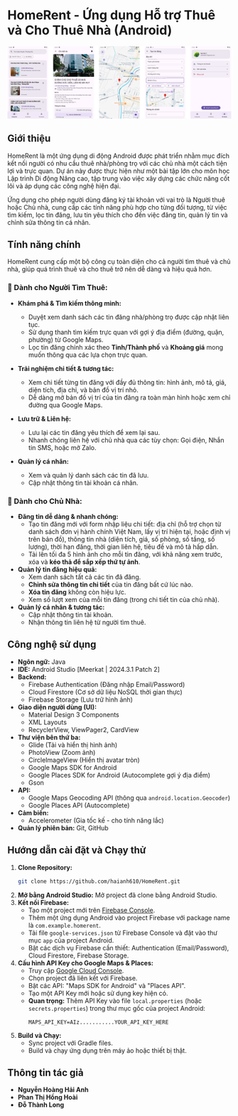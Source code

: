 # HomeRent - Ứng dụng Hỗ trợ Thuê và Cho Thuê Nhà (Android)

![Màn hình HomeRent](readme-images\thumbnail.png)

## Giới thiệu

HomeRent là một ứng dụng di động Android được phát triển nhằm mục đích kết nối người có nhu cầu thuê nhà/phòng trọ với các chủ nhà một cách tiện lợi và trực quan. Dự án này được thực hiện như một bài tập lớn cho môn học Lập trình Di động Nâng cao, tập trung vào việc xây dựng các chức năng cốt lõi và áp dụng các công nghệ hiện đại.

Ứng dụng cho phép người dùng đăng ký tài khoản với vai trò là Người thuê hoặc Chủ nhà, cung cấp các tính năng phù hợp cho từng đối tượng, từ việc tìm kiếm, lọc tin đăng, lưu tin yêu thích cho đến việc đăng tin, quản lý tin và chỉnh sửa thông tin cá nhân.



## Tính năng chính

HomeRent cung cấp một bộ công cụ toàn diện cho cả người tìm thuê và chủ nhà, giúp quá trình thuê và cho thuê trở nên dễ dàng và hiệu quả hơn.

### 🏡 Dành cho Người Tìm Thuê:

*   **Khám phá & Tìm kiếm thông minh:**
    *   Duyệt xem danh sách các tin đăng nhà/phòng trọ được cập nhật liên tục.
    *   Sử dụng thanh tìm kiếm trực quan với gợi ý địa điểm (đường, quận, phường) từ Google Maps.
    *   Lọc tin đăng chính xác theo **Tỉnh/Thành phố** và **Khoảng giá** mong muốn thông qua các lựa chọn trực quan.
*   **Trải nghiệm chi tiết & tương tác:**
    *   Xem chi tiết từng tin đăng với đầy đủ thông tin: hình ảnh, mô tả, giá, diện tích, địa chỉ, và bản đồ vị trí nhỏ.
    *   Dễ dàng mở bản đồ vị trí của tin đăng ra toàn màn hình hoặc xem chỉ đường qua Google Maps.

*   **Lưu trữ & Liên hệ:**
    *   Lưu lại các tin đăng yêu thích để xem lại sau.
    *   Nhanh chóng liên hệ với chủ nhà qua các tùy chọn: Gọi điện, Nhắn tin SMS, hoặc mở Zalo.
*   **Quản lý cá nhân:**
    *   Xem và quản lý danh sách các tin đã lưu.
    *   Cập nhật thông tin tài khoản cá nhân.

### 🔑 Dành cho Chủ Nhà:

*   **Đăng tin dễ dàng & nhanh chóng:**
    *   Tạo tin đăng mới với form nhập liệu chi tiết: địa chỉ (hỗ trợ chọn từ danh sách đơn vị hành chính Việt Nam, lấy vị trí hiện tại, hoặc định vị trên bản đồ), thông tin nhà (diện tích, giá, số phòng, số tầng, số lượng), thời hạn đăng, thời gian liên hệ, tiêu đề và mô tả hấp dẫn.
    *   Tải lên tối đa 5 hình ảnh cho mỗi tin đăng, với khả năng xem trước, xóa và **kéo thả để sắp xếp thứ tự ảnh**.
*   **Quản lý tin đăng hiệu quả:**
    *   Xem danh sách tất cả các tin đã đăng.
    *   **Chỉnh sửa thông tin chi tiết** của tin đăng bất cứ lúc nào.
    *   **Xóa tin đăng** không còn hiệu lực.
    *   Xem số lượt xem của mỗi tin đăng (trong chi tiết tin của chủ nhà).
*   **Quản lý cá nhân & tương tác:**
    *   Cập nhật thông tin tài khoản.
    *   Nhận thông tin liên hệ từ người tìm thuê.


## Công nghệ sử dụng

*   **Ngôn ngữ:** Java
*   **IDE:** Android Studio [Meerkat | 2024.3.1 Patch 2]
*   **Backend:**
    *   Firebase Authentication (Đăng nhập Email/Password)
    *   Cloud Firestore (Cơ sở dữ liệu NoSQL thời gian thực)
    *   Firebase Storage (Lưu trữ hình ảnh)
*   **Giao diện người dùng (UI):**
    *   Material Design 3 Components
    *   XML Layouts
    *   RecyclerView, ViewPager2, CardView
*   **Thư viện bên thứ ba:**
    *   Glide (Tải và hiển thị hình ảnh)
    *   PhotoView (Zoom ảnh)
    *   CircleImageView (Hiển thị avatar tròn)
    *   Google Maps SDK for Android
    *   Google Places SDK for Android (Autocomplete gợi ý địa điểm)
    *   Gson
*   **API:**
    *   Google Maps Geocoding API (thông qua `android.location.Geocoder`)
    *   Google Places API (Autocomplete)
*   **Cảm biến:**
    *   Accelerometer (Gia tốc kế - cho tính năng lắc)
*   **Quản lý phiên bản:** Git, GitHub

## Hướng dẫn cài đặt và Chạy thử

1.  **Clone Repository:**
    ```bash
    git clone https://github.com/haianh610/HomeRent.git
    ```
2.  **Mở bằng Android Studio:** Mở project đã clone bằng Android Studio.
3.  **Kết nối Firebase:**
    *   Tạo một project mới trên [Firebase Console](https://console.firebase.google.com/).
    *   Thêm một ứng dụng Android vào project Firebase với package name là `com.example.homerent`.
    *   Tải file `google-services.json` từ Firebase Console và đặt vào thư mục `app` của project Android.
    *   Bật các dịch vụ Firebase cần thiết: Authentication (Email/Password), Cloud Firestore, Firebase Storage.
4.  **Cấu hình API Key cho Google Maps & Places:**
    *   Truy cập [Google Cloud Console](https://console.cloud.google.com/).
    *   Chọn project đã liên kết với Firebase.
    *   Bật các API: "Maps SDK for Android" và "Places API".
    *   Tạo một API Key mới hoặc sử dụng key hiện có.
    *   **Quan trọng:** Thêm API Key vào file `local.properties` (hoặc `secrets.properties`) trong thư mục gốc của project Android:
        ```properties
        MAPS_API_KEY=AIz...........YOUR_API_KEY_HERE
        ```
5.  **Build và Chạy:**
    *   Sync project với Gradle files.
    *   Build và chạy ứng dụng trên máy ảo hoặc thiết bị thật.


## Thông tin tác giả

*   **Nguyễn Hoàng Hải Anh**
*   **Phan Thị Hồng Hoài**
*   **Đỗ Thành Long**